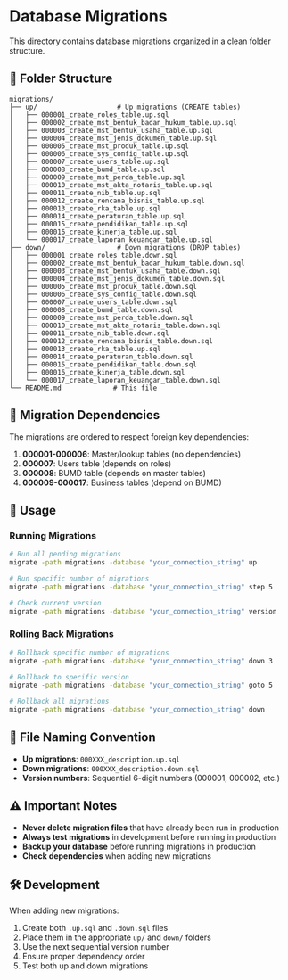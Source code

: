 # Database Migrations

This directory contains database migrations organized in a clean folder structure.

## 📁 Folder Structure

```
migrations/
├── up/                    # Up migrations (CREATE tables)
│   ├── 000001_create_roles_table.up.sql
│   ├── 000002_create_mst_bentuk_badan_hukum_table.up.sql
│   ├── 000003_create_mst_bentuk_usaha_table.up.sql
│   ├── 000004_create_mst_jenis_dokumen_table.up.sql
│   ├── 000005_create_mst_produk_table.up.sql
│   ├── 000006_create_sys_config_table.up.sql
│   ├── 000007_create_users_table.up.sql
│   ├── 000008_create_bumd_table.up.sql
│   ├── 000009_create_mst_perda_table.up.sql
│   ├── 000010_create_mst_akta_notaris_table.up.sql
│   ├── 000011_create_nib_table.up.sql
│   ├── 000012_create_rencana_bisnis_table.up.sql
│   ├── 000013_create_rka_table.up.sql
│   ├── 000014_create_peraturan_table.up.sql
│   ├── 000015_create_pendidikan_table.up.sql
│   ├── 000016_create_kinerja_table.up.sql
│   └── 000017_create_laporan_keuangan_table.up.sql
├── down/                  # Down migrations (DROP tables)
│   ├── 000001_create_roles_table.down.sql
│   ├── 000002_create_mst_bentuk_badan_hukum_table.down.sql
│   ├── 000003_create_mst_bentuk_usaha_table.down.sql
│   ├── 000004_create_mst_jenis_dokumen_table.down.sql
│   ├── 000005_create_mst_produk_table.down.sql
│   ├── 000006_create_sys_config_table.down.sql
│   ├── 000007_create_users_table.down.sql
│   ├── 000008_create_bumd_table.down.sql
│   ├── 000009_create_mst_perda_table.down.sql
│   ├── 000010_create_mst_akta_notaris_table.down.sql
│   ├── 000011_create_nib_table.down.sql
│   ├── 000012_create_rencana_bisnis_table.down.sql
│   ├── 000013_create_rka_table.up.sql
│   ├── 000014_create_peraturan_table.down.sql
│   ├── 000015_create_pendidikan_table.down.sql
│   ├── 000016_create_kinerja_table.down.sql
│   └── 000017_create_laporan_keuangan_table.down.sql
└── README.md             # This file
```

## 🔄 Migration Dependencies

The migrations are ordered to respect foreign key dependencies:

1. **000001-000006**: Master/lookup tables (no dependencies)
2. **000007**: Users table (depends on roles)
3. **000008**: BUMD table (depends on master tables)
4. **000009-000017**: Business tables (depend on BUMD)

## 🚀 Usage

### Running Migrations
```bash
# Run all pending migrations
migrate -path migrations -database "your_connection_string" up

# Run specific number of migrations
migrate -path migrations -database "your_connection_string" step 5

# Check current version
migrate -path migrations -database "your_connection_string" version
```

### Rolling Back Migrations
```bash
# Rollback specific number of migrations
migrate -path migrations -database "your_connection_string" down 3

# Rollback to specific version
migrate -path migrations -database "your_connection_string" goto 5

# Rollback all migrations
migrate -path migrations -database "your_connection_string" down
```

## 📝 File Naming Convention

- **Up migrations**: `000XXX_description.up.sql`
- **Down migrations**: `000XXX_description.down.sql`
- **Version numbers**: Sequential 6-digit numbers (000001, 000002, etc.)

## ⚠️ Important Notes

- **Never delete migration files** that have already been run in production
- **Always test migrations** in development before running in production
- **Backup your database** before running migrations in production
- **Check dependencies** when adding new migrations

## 🛠️ Development

When adding new migrations:

1. Create both `.up.sql` and `.down.sql` files
2. Place them in the appropriate `up/` and `down/` folders
3. Use the next sequential version number
4. Ensure proper dependency order
5. Test both up and down migrations

